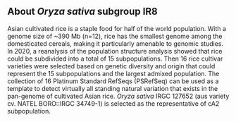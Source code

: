 About *Oryza sativa* subgroup IR8
---------------------
Asian cultivated rice is a staple food for half of the world population. With a genome size of ~390 Mb (n=12), rice has the smallest genome among the domesticated cereals, making it particularly amenable to genomic studies. In 2020, a reanalysis of the population structure analysis showed that rice could be subdivided into a total of 15 subpopulations. Then 16 rice cultivar varieties were selected based on genetic diversity and origin that could represent the 15 subpopulations and the largest admixed population. The collection of 16 Platinum Standard RefSeqs (PSRefSeq) can be used as a template to detect virtually all standing natural variation that exists in the pan-genome of cultivated Asian rice. *Oryza sativa* IRGC 127652 (aus variety cv. NATEL BORO::IRGC 34749-1) is selected as the representative of cA2 subpopulation.
